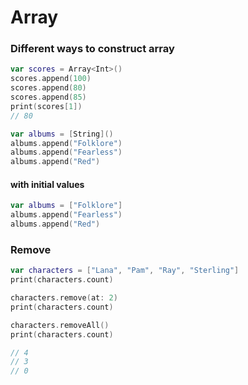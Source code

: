 # Array

### Different ways to construct array

```swift
var scores = Array<Int>()
scores.append(100)
scores.append(80)
scores.append(85)
print(scores[1])
// 80
```

```swift
var albums = [String]()
albums.append("Folklore")
albums.append("Fearless")
albums.append("Red")
```

#### with initial values

```swift
var albums = ["Folklore"]
albums.append("Fearless")
albums.append("Red")
```

### Remove

```swift
var characters = ["Lana", "Pam", "Ray", "Sterling"]
print(characters.count)

characters.remove(at: 2)
print(characters.count)

characters.removeAll()
print(characters.count)

// 4
// 3
// 0
```
